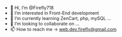 - 👋 Hi, I’m @Firefly718
- 👀 I’m interested in Front-End development
- 🌱 I’m currently learning ZenCart, php, mySQL ...
- 💞️ I’m looking to collaborate on ...
- 📫 How to reach me → web.dev.firefly@gmail.com

<!---
Firefly718/Firefly718 is a ✨ special ✨ repository because its `README.md` (this file) appears on your GitHub profile.
You can click the Preview link to take a look at your changes.
--->
